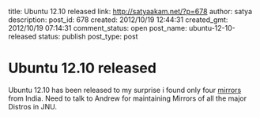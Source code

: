 title: Ubuntu 12.10 released
link: http://satyaakam.net/?p=678
author: satya
description: 
post_id: 678
created: 2012/10/19 12:44:31
created_gmt: 2012/10/19 07:14:31
comment_status: open
post_name: ubuntu-12-10-released
status: publish
post_type: post

# Ubuntu 12.10 released

Ubuntu 12.10 has been released to my surprise i found only four [mirrors](https://wiki.ubuntu.com/Mirrors?action=show&redirect=Archive) from India. Need to talk to Andrew for maintaining Mirrors of all the major Distros in JNU.